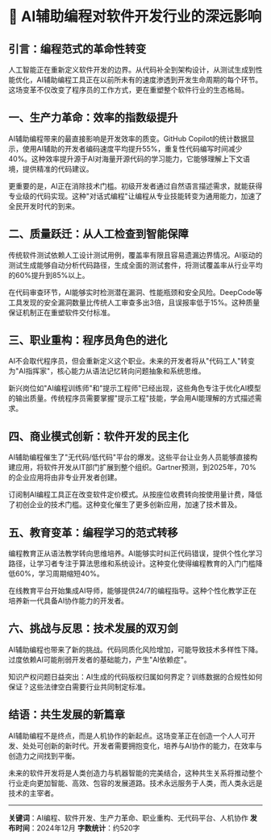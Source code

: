# 🤖 AI辅助编程对软件开发行业的深远影响

## 引言：编程范式的革命性转变

人工智能正在重新定义软件开发的边界。从代码补全到架构设计，从测试生成到性能优化，AI辅助编程工具正在以前所未有的速度渗透到开发生命周期的每个环节。这场变革不仅改变了程序员的工作方式，更在重塑整个软件行业的生态格局。

## 一、生产力革命：效率的指数级提升

AI辅助编程带来的最直接影响是开发效率的质变。GitHub Copilot的统计数据显示，使用AI辅助的开发者编码速度平均提升55%，重复性代码编写时间减少40%。这种效率提升源于AI对海量开源代码的学习能力，它能够理解上下文语境，提供精准的代码建议。

更重要的是，AI正在消除技术门槛。初级开发者通过自然语言描述需求，就能获得专业级的代码实现。这种"对话式编程"让编程从专业技能转变为通用能力，加速了全民开发时代的到来。

## 二、质量跃迁：从人工检查到智能保障

传统软件测试依赖人工设计测试用例，覆盖率有限且容易遗漏边界情况。AI驱动的测试生成能够自动分析代码路径，生成全面的测试套件，将测试覆盖率从行业平均的60%提升到85%以上。

在代码审查环节，AI能够实时检测潜在漏洞、性能瓶颈和安全风险。DeepCode等工具发现的安全漏洞数量比传统人工审查多出3倍，且误报率低于15%。这种质量保证机制正在重塑软件交付标准。

## 三、职业重构：程序员角色的进化

AI不会取代程序员，但会重新定义这个职业。未来的开发者将从"代码工人"转变为"AI指挥家"，核心能力从语法记忆转向问题抽象和系统思维。

新兴岗位如"AI编程训练师"和"提示工程师"已经出现，这些角色专注于优化AI模型的输出质量。传统程序员需要掌握"提示工程"技能，学会用AI能理解的方式描述需求。

## 四、商业模式创新：软件开发的民主化

AI辅助编程催生了"无代码/低代码"平台的爆发。这些平台让业务人员能够直接构建应用，将软件开发从IT部门扩展到整个组织。Gartner预测，到2025年，70%的企业应用将由非专业开发者创建。

订阅制AI编程工具正在改变软件定价模式。从按座位收费转向按使用量计费，降低了初创企业的技术门槛。这种变化催生了更多创新应用，加速了技术普及。

## 五、教育变革：编程学习的范式转移

编程教育正从语法教学转向思维培养。AI能够实时纠正代码错误，提供个性化学习路径，让学习者专注于算法思维和系统设计。这种变化使得编程教育的入门门槛降低60%，学习周期缩短40%。

在线教育平台开始集成AI导师，能够提供24/7的编程指导。这种个性化教学正在培养新一代具备AI协作能力的开发者。

## 六、挑战与反思：技术发展的双刃剑

AI辅助编程也带来了新的挑战。代码同质化风险增加，可能导致技术多样性下降。过度依赖AI可能削弱开发者的基础能力，产生"AI依赖症"。

知识产权问题日益突出：AI生成的代码版权归属如何界定？训练数据的合规性如何保证？这些法律空白需要行业共同制定标准。

## 结语：共生发展的新篇章

AI辅助编程不是终点，而是人机协作的新起点。这场变革正在创造一个人人可开发、处处可创新的新时代。开发者需要拥抱变化，培养与AI协作的能力，在效率与创造力之间找到平衡。

未来的软件开发将是人类创造力与机器智能的完美结合，这种共生关系将推动整个行业走向更加智能、高效、包容的发展道路。技术永远服务于人类，而人类永远是技术的主宰者。

---

**关键词**：AI编程、软件开发、生产力革命、职业重构、无代码平台、人机协作
**发布时间**：2024年12月
**字数统计**：约520字